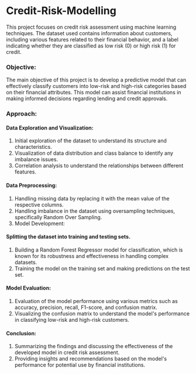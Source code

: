 # Credit-Risk-Modelling
This project focuses on credit risk assessment using machine learning techniques. The dataset used contains information about customers, including various features related to their financial behavior, and a label indicating whether they are classified as low risk (0) or high risk (1) for credit.

### Objective:
The main objective of this project is to develop a predictive model that can effectively classify customers into low-risk and high-risk categories based on their financial attributes. This model can assist financial institutions in making informed decisions regarding lending and credit approvals.

### Approach:

#### Data Exploration and Visualization:
1. Initial exploration of the dataset to understand its structure and characteristics.
2. Visualization of data distribution and class balance to identify any imbalance issues.
3. Correlation analysis to understand the relationships between different features.

#### Data Preprocessing:
1. Handling missing data by replacing it with the mean value of the respective columns.
2. Handling imbalance in the dataset using oversampling techniques, specifically Random Over Sampling.
3. Model Development:

#### Splitting the dataset into training and testing sets.
1. Building a Random Forest Regressor model for classification, which is known for its robustness and effectiveness in handling complex datasets.
2. Training the model on the training set and making predictions on the test set.

#### Model Evaluation:
1. Evaluation of the model performance using various metrics such as accuracy, precision, recall, F1-score, and confusion matrix.
2. Visualizing the confusion matrix to understand the model's performance in classifying low-risk and high-risk customers.

#### Conclusion:
1. Summarizing the findings and discussing the effectiveness of the developed model in credit risk assessment.
2. Providing insights and recommendations based on the model's performance for potential use by financial institutions.
